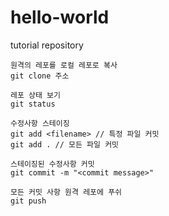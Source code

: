 # hello-world
tutorial repository

```
원격의 레포를 로컬 레포로 복사
git clone 주소

레포 상태 보기
git status

수정사항 스테이징
git add <filename> // 특정 파일 커밋
git add . // 모든 파일 커밋

스테이징된 수정사항 커밋
git commit -m "<commit message>"

모든 커밋 사항 원격 레포에 푸쉬
git push
```
